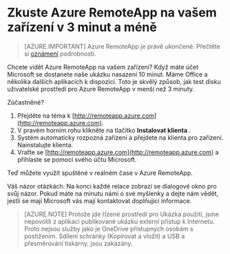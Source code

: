 
<properties
    pageTitle="Zkuste Azure RemoteApp na vašem zařízení v 3 minut a méně | Microsoft Azure"
    description="Test disku Azure RemoteApp funkce bez instalace služby."
    services="remoteapp"
    documentationCenter=""
    authors="lizap"
    manager="mbaldwin" />

<tags
    ms.service="remoteapp"
    ms.workload="compute"
    ms.tgt_pltfrm="na"
    ms.devlang="na"
    ms.topic="hero-article"
    ms.date="08/15/2016"
    ms.author="mbaldwin" />



# <a name="try-azure-remoteapp-on-your-device-in-3-minutes-or-less"></a>Zkuste Azure RemoteApp na vašem zařízení v 3 minut a méně

> [AZURE.IMPORTANT]
> Azure RemoteApp je právě ukončené. Přečtěte si [oznámení](https://go.microsoft.com/fwlink/?linkid=821148) podrobnosti.

Chcete vidět Azure RemoteApp na vašem zařízení? Když máte účet Microsoft se dostanete naše ukázku nasazení 10 minut. Máme Office a několika dalších aplikacích k dispozici. Toto je skvělý způsob, jak test disku uživatelské prostředí pro Azure RemoteApp v menší než 3 minuty.

Zúčastněné?

1. Přejděte na téma k [http://remoteapp.azure.com](http://remoteapp.azure.com).
2. V pravém horním rohu klikněte na tlačítko **Instalovat klienta** .  
3. Systém automaticky rozpozná zařízení a přejdete na klienta pro zařízení. Nainstalujte klienta.
4. Vraťte se [http://remoteapp.azure.com](http://remoteapp.azure.com) a přihlaste se pomocí svého účtu Microsoft.

Teď můžete využít spuštěné v reálném čase v Azure RemoteApp.

Váš názor otázkách. Na konci každé relace zobrazí se dialogové okno pro svůj názor. Pokud máte na minutu námi o své myšlenky a dejte nám vědět, jestli se mají Microsoft vás mají kontaktovat doplňující informace.

>[AZURE.NOTE] Protože jde řízené prostředí pro Ukázka použití, jsme nepovolili z aplikací publikované ukázku externí přístup k Internetu. Proto nejsou služby jako je OneDrive přístupných osobám s postižením. Sdílení schránky (Kopírovat a vložit) a USB a přesměrování tiskárny, jsou zakázány.  
